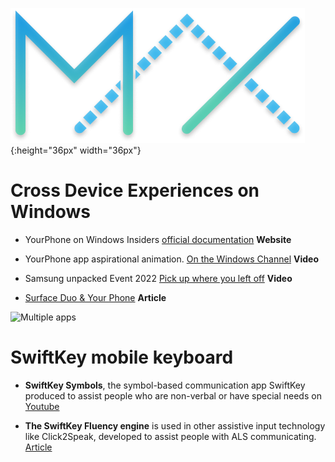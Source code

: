 ![image](/images/maxcolor.png){:height="36px" width="36px"}

# Cross Device Experiences on Windows

- YourPhone on Windows Insiders [official documentation](https://docs.microsoft.com/en-us/windows-insider/apps/your-phone) **Website**

- YourPhone app aspirational animation. [On the Windows Channel](https://www.youtube.com/watch?v=tZrpoSUQCJ0) **Video**

- Samsung unpacked Event 2022 [Pick up where you left off](https://www.youtube.com/watch?v=KpTBm_fg-Wk&t=3322s) **Video**

- [Surface Duo & Your Phone](https://www.onmsft.com/news/surface-duo-february-update-your-phone-android) **Article**

![Multiple apps](https://docs.microsoft.com/en-us/windows-insider/apps/images/20185.gif)

# SwiftKey mobile keyboard

- **SwiftKey Symbols**, the symbol-based communication app SwiftKey produced to assist people who are non-verbal or have special needs on [Youtube](https://www.youtube.com/watch?v=tV7A5sjP0GY)

- **The SwiftKey Fluency engine** is used in other assistive input technology like Click2Speak, developed to assist people with ALS communicating. [Article](https://www.click2speak.net/our-story/)
